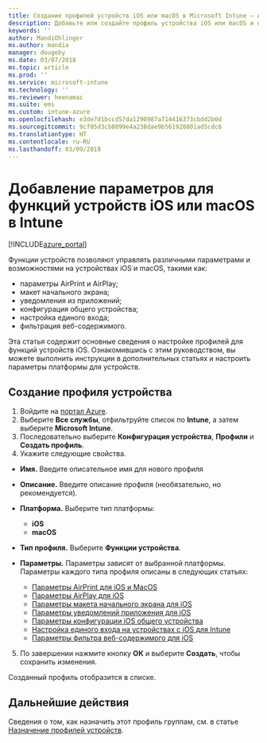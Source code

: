 ```yaml
---
title: Создание профилей устройств iOS или macOS в Microsoft Intune — Azure | Документация Майкрософт
description: Добавьте или создайте профиль устройства iOS или macOS и настройте параметры для AirPrint, AirPlay, макета начального экрана, уведомлений приложения, общего устройства, единого входа и фильтрации веб-содержимого в Microsoft Intune.
keywords: ''
author: MandiOhlinger
ms.author: mandia
manager: dougeby
ms.date: 03/07/2018
ms.topic: article
ms.prod: ''
ms.service: microsoft-intune
ms.technology: ''
ms.reviewer: heenamac
ms.suite: ems
ms.custom: intune-azure
ms.openlocfilehash: e3de7d1bccd57da1290987a714416373cbdd2b0d
ms.sourcegitcommit: 9cf05d3cb8099e4a238dae9b561920801ad5cdc6
ms.translationtype: HT
ms.contentlocale: ru-RU
ms.lasthandoff: 03/09/2018
---
```

# <a name="add-ios-or-macos-device-feature-settings-in-intune"></a>Добавление параметров для функций устройств iOS или macOS в Intune

[!INCLUDE[azure_portal](./includes/azure_portal.md)]

Функции устройств позволяют управлять различными параметрами и возможностями на устройствах iOS и macOS, такими как:

- параметры AirPrint и AirPlay;
- макет начального экрана;
- уведомления из приложений;
- конфигурация общего устройства;
- настройка единого входа;
- фильтрация веб-содержимого.

Эта статья содержит основные сведения о настройке профилей для функций устройств iOS. Ознакомившись с этим руководством, вы можете выполнить инструкции в дополнительных статьях и настроить параметры платформы для устройств.

## <a name="create-a-device-profile"></a>Создание профиля устройства

1. Войдите на [портал Azure](https://portal.azure.com).
2. Выберите **Все службы**, отфильтруйте список по **Intune**, а затем выберите **Microsoft Intune**.
3. Последовательно выберите **Конфигурация устройства**, **Профили** и **Создать профиль**.
4. Укажите следующие свойства.

  - **Имя.** Введите описательное имя для нового профиля
  - **Описание.** Введите описание профиля (необязательно, но рекомендуется).
  - **Платформа.** Выберите тип платформы:
    - **iOS**
    - **macOS**
  - **Тип профиля.** Выберите **Функции устройства**.
  - **Параметры.** Параметры зависят от выбранной платформы. Параметры каждого типа профиля описаны в следующих статьях:

    - [Параметры AirPrint для iOS и MacOS](air-print-settings-ios-macos.md)
    - [Параметры AirPlay для iOS](airplay-settings-ios.md)
    - [Параметры макета начального экрана для iOS](home-screen-settings-ios.md)
    - [Параметры уведомлений приложения для iOS](app-notification-settings-ios.md)
    - [Параметры конфигурации iOS общего устройства](shared-device-settings-ios.md)
    - [Настройка единого входа на устройствах с iOS для Intune](sso-ios.md)
    - [Параметры фильтра веб-содержимого для iOS](web-content-filter-settings-ios.md)

5. По завершении нажмите кнопку **ОК** и выберите **Создать**, чтобы сохранить изменения.

Созданный профиль отобразится в списке.

## <a name="next-step"></a>Дальнейшие действия

Сведения о том, как назначить этот профиль группам, см. в статье [Назначение профилей устройств](device-profile-assign.md).